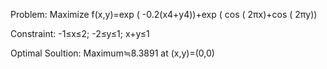 Problem: Maximize f(x,y)=exp ( -0.2(x4+y4))+exp ( cos ( 2πx)+cos ( 2πy)) 

Constraint: -1≤x≤2; -2≤y≤1; x+y≤1  

Optimal Soultion: Maximum≒8.3891 at (x,y)=(0,0)
